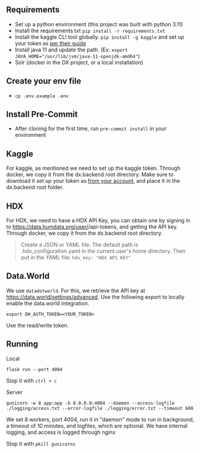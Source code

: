 ## Requirements
- Set up a python environment (this project was built with python 3.11)
- Install the requirements.txt `pip install -r requirements.txt`
- Install the kaggle CLI tool globally. `pip install -g kaggle` and set up your token as [per their guide](https://www.kaggle.com/docs/api)
- Install java 11 and update the path. (Ex: `export JAVA_HOME="/usr/lib/jvm/java-11-openjdk-amd64"`)
- Solr (docker in the DX project, or a local installation)

## Create your env file
- `cp .env.example .env`

## Install Pre-Commit
- After cloning for the first time, run `pre-commit install` in your environment

## Kaggle
For kaggle, as mentioned we need to set up the kaggle token.
Through docker, we copy it from the dx.backend root directory.
Make sure to download it set up your token as [from your account](https://www.kaggle.com/settings/account), and place it in the dx.backend root folder.

## HDX
For HDX, we need to have a HDX API Key, you can obtain one by signing in to https://data.humdata.org/user/<YOUR USER NAME>/api-tokens, and getting the API key.
Through docker, we copy it from the dx.backend root directory.

> Create a JSON or YAML file. The default path is .hdx_configuration.yaml in the current user's home directory. Then put in the YAML file:
>     `hdx_key: "HDX API KEY"`

## Data.World
We use `datadotworld`. For this, we retrieve the API key at https://data.world/settings/advanced. 
Use the following export to locally enable the data.world integration.
```
export DW_AUTH_TOKEN=<YOUR_TOKEN>
```

Use the read/write token.

## Running
Local
```
flask run --port 4004
```
Stop it with `ctrl + c`


Server
```
gunicorn -w 8 app:app -b 0.0.0.0:4004 --daemon --access-logfile ./logging/access.txt --error-logfile ./logging/error.txt --timeout 600
```
We set 8 workers, port 4004, run it in "daemon" mode to run in background, a timeout of 10 minutes, and logfiles, which are optional. We have internal logging, and access is logged through nginx

Stop it with `pkill gunicorns`

